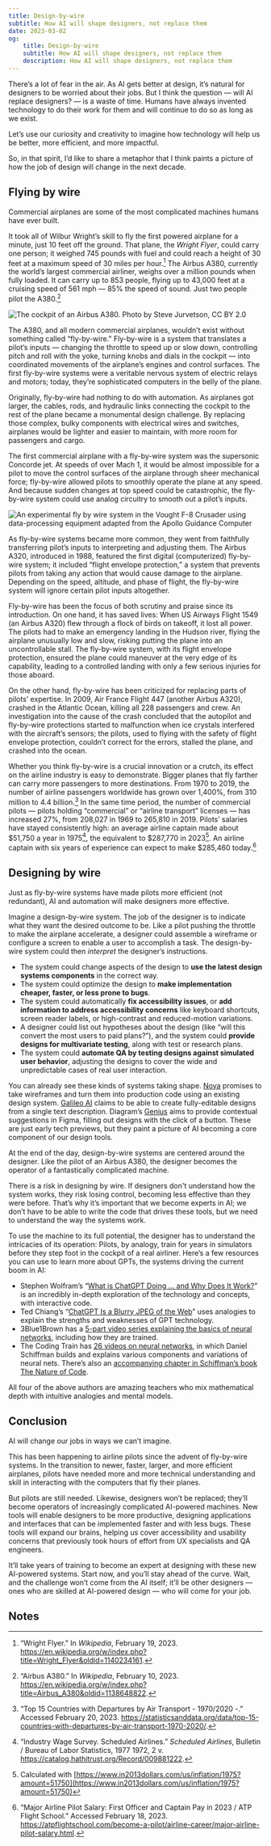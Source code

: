 ```yaml
---
title: Design-by-wire
subtitle: How AI will shape designers, not replace them
date: 2023-03-02
og:
    title: Design-by-wire
    subtitle: How AI will shape designers, not replace them
    description: How AI will shape designers, not replace them
---
```


There’s a lot of fear in the air. As AI gets better at design, it’s natural for designers to be worried about their jobs. But I think the question — will AI replace designers? — is a waste of time. Humans have always invented technology to do their work for them and will continue to do so as long as we exist.

Let’s use our curiosity and creativity to imagine how technology will help us be better, more efficient, and more impactful. 

So, in that spirit, I’d like to share a metaphor that I think paints a picture of how the job of design will change in the next decade.


## Flying by wire

Commercial airplanes are some of the most complicated machines humans have ever built. 

It took all of Wilbur Wright’s skill to fly the first powered airplane for a minute, just 10 feet off the ground. That plane, the _Wright Flyer_, could carry one person; it weighed 745 pounds with fuel and could reach a height of 30 feet at a maximum speed of 30 miles per hour.[^1] The Airbus A380, currently the world’s largest commercial airliner, weighs over a million pounds when fully loaded. It can carry up to 853 people, flying up to 43,000 feet at a cruising speed of 561 mph — 85% the speed of sound. Just two people pilot the A380.[^2]

![The cockpit of an Airbus A380. <span class="figure--credit">Photo by [Steve Jurvetson](https://secure.flickr.com/photos/jurvetson/7510460530/in/photostream), [CC BY 2.0](https://commons.wikimedia.org/w/index.php?curid=23313866)</span>](/images/design-by-wire-1.jpg)

The A380, and all modern commercial airplanes, wouldn’t exist without something called “fly-by-wire.” Fly-by-wire is a system that translates a pilot’s inputs — changing the throttle to speed up or slow down, controlling pitch and roll with the yoke, turning knobs and dials in the cockpit — into coordinated movements of the airplane’s engines and control surfaces. The first fly-by-wire systems were a veritable nervous system of electric relays and motors; today, they’re sophisticated computers in the belly of the plane.

Originally, fly-by-wire had nothing to do with automation. As airplanes got larger, the cables, rods, and hydraulic links connecting the cockpit to the rest of the plane became a monumental design challenge. By replacing those complex, bulky components with electrical wires and switches, airplanes would be lighter and easier to maintain, with more room for passengers and cargo.

The first commercial airplane with a fly-by-wire system was the supersonic Concorde jet. At speeds of over Mach 1, it would be almost impossible for a pilot to move the control surfaces of the airplane through sheer mechanical force; fly-by-wire allowed pilots to smoothly operate the plane at any speed. And because sudden changes at top speed could be catastrophic, the fly-by-wire system could use analog circuitry to smooth out a pilot’s inputs.

![An experimental fly by wire system in the Vought F-8 Crusader using data-processing equipment adapted from the Apollo Guidance Computer](/images/design-by-wire-2.jpg)

As fly-by-wire systems became more common, they went from faithfully transferring pilot’s inputs to interpreting and adjusting them. The Airbus A320, introduced in 1988, featured the first digital (computerized) fly-by-wire system; it included “flight envelope protection,” a system that prevents pilots from taking any action that would cause damage to the airplane. Depending on the speed, altitude, and phase of flight, the fly-by-wire system will ignore certain pilot inputs altogether.

Fly-by-wire has been the focus of both scrutiny and praise since its introduction. On one hand, it has saved lives: When US Airways Flight 1549 (an Airbus A320) flew through a flock of birds on takeoff, it lost all power. The pilots had to make an emergency landing in the Hudson river, flying the airplane unusually low and slow, risking putting the plane into an uncontrollable stall. The fly-by-wire system, with its flight envelope protection, ensured the plane could maneuver at the very edge of its capability, leading to a controlled landing with only a few serious injuries for those aboard.

On the other hand, fly-by-wire has been criticized for replacing parts of pilots’ expertise. In 2009, Air France Flight 447 (another Airbus A320), crashed in the Atlantic Ocean, killing all 228 passengers and crew. An investigation into the cause of the crash concluded that the autopilot and fly-by-wire protections started to malfunction when ice crystals interfered with the aircraft’s sensors; the pilots, used to flying with the safety of flight envelope protection, couldn’t correct for the errors, stalled the plane, and crashed into the ocean.

Whether you think fly-by-wire is a crucial innovation or a crutch, its effect on the airline industry is easy to demonstrate. Bigger planes that fly farther can carry more passengers to more destinations. From 1970 to 2019, the number of airline passengers worldwide has grown over 1,400%, from 310 million to 4.4 billion.[^3] In the same time period, the number of commercial pilots — pilots holding “commercial” or “airline transport” licenses — has increased 27%, from 208,027 in 1969 to 265,810 in 2019. Pilots’ salaries have stayed consistently high: an average airline captain made about $51,750 a year in 1975[^4], the equivalent to $287,770 in 2023[^5]. An airline captain with six years of experience can expect to make $285,460 today.[^6]


## Designing by wire

Just as fly-by-wire systems have made pilots more efficient (not redundant), AI and automation will make designers more effective.

Imagine a design-by-wire system. The job of the designer is to indicate what they want the desired outcome to be. Like a pilot pushing the throttle to make the airplane accelerate, a designer could assemble a wireframe or configure a screen to enable a user to accomplish a task. The design-by-wire system could then _interpret_ the designer’s instructions.



* The system could change aspects of the design to **use the latest design systems components** in the correct way.
* The system could optimize the design to **make implementation cheaper, faster, or less prone to bugs**.
* The system could automatically **fix accessibility issues**, or **add information to address accessibility concerns** like keyboard shortcuts, screen reader labels, or high-contrast and reduced-motion variations.
* A designer could list out hypotheses about the design (like “will this convert the most users to paid plans?”), and the system could **provide designs for multivariate testing**, along with test or research plans.
* The system could **automate QA by testing designs against simulated user behavior**, adjusting the designs to cover the wide and unpredictable cases of real user interaction.

You can already see these kinds of systems taking shape. [Noya](https://www.noya.io/) promises to take wireframes and turn them into production code using an existing design system. [Galileo AI](https://www.usegalileo.ai/) claims to be able to create fully-editable designs from a single text description. Diagram’s [Genius](https://blog.diagram.com/p/introducing-genius) aims to provide contextual suggestions in Figma, filling out designs with the click of a button. These are just early tech previews, but they paint a picture of AI becoming a core component of our design tools.

At the end of the day, design-by-wire systems are centered around the designer. Like the pilot of an Airbus A380, the designer becomes the operator of a fantastically complicated machine.

There is a risk in designing by wire. If designers don't understand how the system works, they risk losing control, becoming less effective than they were before. That’s why it’s important that we become experts in AI; we don’t have to be able to write the code that drives these tools, but we need to understand the way the systems work.

To use the machine to its full potential, the designer has to understand the intricacies of its operation: Pilots, by analogy, train for years in simulators before they step foot in the cockpit of a real airliner. Here’s a few resources you can use to learn more about GPTs, the systems driving the current boom in AI:



* Stephen Wolfram’s “[What is ChatGPT Doing … and Why Does It Work?](https://writings.stephenwolfram.com/2023/02/what-is-chatgpt-doing-and-why-does-it-work/)” is an incredibly in-depth exploration of the technology and concepts, with interactive code.
* Ted Chiang’s “[ChatGPT Is a Blurry JPEG of the Web](https://www.newyorker.com/tech/annals-of-technology/chatgpt-is-a-blurry-jpeg-of-the-web)” uses analogies to explain the strengths and weaknesses of GPT technology.
* 3Blue1Brown has a [5-part video series explaining the basics of neural networks](https://www.3blue1brown.com/topics/neural-networks), including how they are trained.
* The Coding Train has [26 videos on neural networks](https://youtube.com/playlist?list=PLRqwX-V7Uu6aCibgK1PTWWu9by6XFdCfh), in which Daniel Schiffman builds and explains various components and variations of neural nets. There’s also an [accompanying chapter in Schiffman’s book The Nature of Code](https://natureofcode.com/book/chapter-10-neural-networks/).

All four of the above authors are amazing teachers who mix mathematical depth with intuitive analogies and mental models.


## Conclusion

AI will change our jobs in ways we can’t imagine.

This has been happening to airline pilots since the advent of fly-by-wire systems. In the transition to newer, faster, larger, and more efficient airplanes, pilots have needed more and more technical understanding and skill in interacting with the computers that fly their planes. 

But pilots are still needed. Likewise, designers won’t be replaced; they’ll become operators of increasingly complicated AI-powered machines. New tools will enable designers to be more productive, designing applications and interfaces that can be implemented faster and with less bugs. These tools will expand our brains, helping us cover accessibility and usability concerns that previously took hours of effort from UX specialists and QA engineers.

It’ll take years of training to become an expert at designing with these new AI-powered systems. Start now, and you’ll stay ahead of the curve. Wait, and the challenge won’t come from the AI itself; it’ll be other designers — ones who are skilled at AI-powered design — who will come for your job.


<!-- Footnotes themselves at the bottom. -->
## Notes

[^1]:
     “Wright Flyer.” In _Wikipedia_, February 19, 2023. https://en.wikipedia.org/w/index.php?title=Wright_Flyer&oldid=1140234161.

[^2]:
     “Airbus A380.” In _Wikipedia_, February 10, 2023. https://en.wikipedia.org/w/index.php?title=Airbus_A380&oldid=1138648822.

[^3]:
     “Top 15 Countries with Departures by Air Transport - 1970/2020 -.” Accessed February 20, 2023. https://statisticsanddata.org/data/top-15-countries-with-departures-by-air-transport-1970-2020/.

[^4]:
     “Industry Wage Survey. Scheduled Airlines.” _Scheduled Airlines_, Bulletin / Bureau of Labor Statistics, 1977 1972, 2 v. https://catalog.hathitrust.org/Record/009881222.

[^5]:
     Calculated with [https://www.in2013dollars.com/us/inflation/1975?amount=51750](https://www.in2013dollars.com/us/inflation/1975?amount=51750)

[^6]:
     “Major Airline Pilot Salary: First Officer and Captain Pay in 2023 / ATP Flight School.” Accessed February 18, 2023. https://atpflightschool.com/become-a-pilot/airline-career/major-airline-pilot-salary.html.
